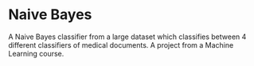 # Naive Bayes
A Naive Bayes classifier from a large dataset which classifies between 4 different classifiers of medical documents. A project from a Machine Learning course.
